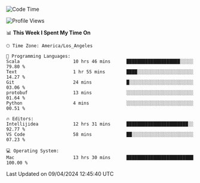 <!--START_SECTION:waka-->
![Code Time](http://img.shields.io/badge/Code%20Time-924%20hrs%2019%20mins-blue)

![Profile Views](http://img.shields.io/badge/Profile%20Views-0-blue)

📊 **This Week I Spent My Time On** 

```text
🕑︎ Time Zone: America/Los_Angeles

💬 Programming Languages: 
Scala                    10 hrs 46 mins      ████████████████████░░░░░   79.80 % 
Text                     1 hr 55 mins        ████░░░░░░░░░░░░░░░░░░░░░   14.27 % 
Git                      24 mins             █░░░░░░░░░░░░░░░░░░░░░░░░   03.06 % 
protobuf                 13 mins             ░░░░░░░░░░░░░░░░░░░░░░░░░   01.64 % 
Python                   4 mins              ░░░░░░░░░░░░░░░░░░░░░░░░░   00.51 % 

🔥 Editors: 
Intellijidea             12 hrs 31 mins      ███████████████████████░░   92.77 % 
VS Code                  58 mins             ██░░░░░░░░░░░░░░░░░░░░░░░   07.23 % 

💻 Operating System: 
Mac                      13 hrs 30 mins      █████████████████████████   100.00 % 
```


 Last Updated on 09/04/2024 12:45:40 UTC
<!--END_SECTION:waka-->
